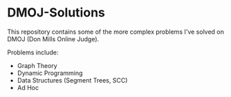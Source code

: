 # DMOJ-Solutions

This repository contains some of the more complex problems I've solved on DMOJ (Don Mills Online Judge).

Problems include:
- Graph Theory
- Dynamic Programming
- Data Structures (Segment Trees, SCC)
- Ad Hoc
